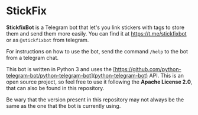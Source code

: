 # StickFix
**StickfixBot** is a Telegram bot that let's you link stickers with tags to store them and send them more easily.
You can find it at https://t.me/stickfixbot or as `@stickfixbot` from telegram.

For instructions on how to use the bot, send the command `/help` to the bot from a telegram chat.

This bot is written in Python 3 and uses the [https://github.com/python-telegram-bot/python-telegram-bot](python-telegram-bot) API.
This is an open source project, so feel free to use it following the **Apache License 2.0**, that can also be found in this repository.

Be wary that the version present in this repository may not always be the same as the one that the bot is currently using.
